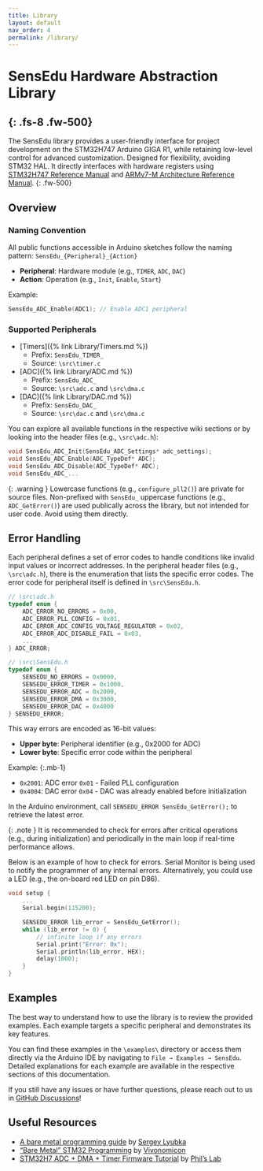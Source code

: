 ```yaml
---
title: Library
layout: default
nav_order: 4
permalink: /library/
---
```


# SensEdu Hardware Abstraction Library
{: .fs-8 .fw-500}
---

The SensEdu library provides a user-friendly interface for project development on the STM32H747 Arduino GIGA R1, while retaining low-level control for advanced customization. Designed for flexibility, avoiding STM32 HAL. It directly interfaces with hardware registers using [STM32H747 Reference Manual] and [ARMv7-M Architecture Reference Manual].
{: .fw-500}

## Overview

### Naming Convention

All public functions accessible in Arduino sketches follow the naming pattern:
`SensEdu_{Peripheral}_{Action}`

* **Peripheral**: Hardware module (e.g., `TIMER`, `ADC`, `DAC`)
* **Action**: Operation (e.g., `Init`, `Enable`, `Start`)

Example:
```c
SensEdu_ADC_Enable(ADC1); // Enable ADC1 peripheral
```

### Supported Peripherals
* [Timers]({% link Library/Timers.md %})
  * Prefix: `SensEdu_TIMER_`
  * Source: `\src\timer.c`
* [ADC]({% link Library/ADC.md %})
  * Prefix: `SensEdu_ADC_`
  * Source: `\src\adc.c` and `\src\dma.c`
* [DAC]({% link Library/DAC.md %})
  * Prefix: `SensEdu_DAC_`
  * Source: `\src\dac.c` and `\src\dma.c`

You can explore all available functions in the respective wiki sections or by looking into the header files (e.g., `\src\adc.h`):

```c
void SensEdu_ADC_Init(SensEdu_ADC_Settings* adc_settings);
void SensEdu_ADC_Enable(ADC_TypeDef* ADC);
void SensEdu_ADC_Disable(ADC_TypeDef* ADC);
void SensEdu_ADC_...
```

{: .warning }
Lowercase functions (e.g., `configure_pll2()`) are private for source files. Non-prefixed with `SensEdu_` uppercase functions (e.g., `ADC_GetError()`) are used publically across the library, but not intended for user code. Avoid using them directly.

## Error Handling

Each peripheral defines a set of error codes to handle conditions like invalid input values or incorrect addresses. In the peripheral header files (e.g., `\src\adc.h`), there is the enumeration that lists the specific error codes. The error code for peripheral itself is defined in `\src\SensEdu.h`.

```c
// \src\adc.h
typedef enum {
    ADC_ERROR_NO_ERRORS = 0x00,
    ADC_ERROR_PLL_CONFIG = 0x01,
    ADC_ERROR_ADC_CONFIG_VOLTAGE_REGULATOR = 0x02,
    ADC_ERROR_ADC_DISABLE_FAIL = 0x03,
    ...
} ADC_ERROR;

// \src\SensEdu.h
typedef enum {
    SENSEDU_NO_ERRORS = 0x0000,
    SENSEDU_ERROR_TIMER = 0x1000,
    SENSEDU_ERROR_ADC = 0x2000,
    SENSEDU_ERROR_DMA = 0x3000,
    SENSEDU_ERROR_DAC = 0x4000
} SENSEDU_ERROR;
```

This way errors are encoded as 16-bit values:
* **Upper byte**: Peripheral identifier (e.g., 0x2000 for ADC)
* **Lower byte**: Specific error code within the peripheral

Example:
{:.mb-1}

* `0x2001`: ADC error `0x01` - Failed PLL configuration
* `0x4004`: DAC error `0x04` - DAC was already enabled before initialization

In the Arduino environment, call `SENSEDU_ERROR SensEdu_GetError();` to retrieve the latest error.

{: .note }
It is recommended to check for errors after critical operations (e.g., during initialization) and periodically in the main loop if real-time performance allows.

Below is an example of how to check for errors. Serial Monitor is being used to notify the programmer of any internal errors. Alternatively, you could use a LED (e.g., the on-board red LED on pin D86).

```c
void setup {
    ...
    Serial.begin(115200);

    SENSEDU_ERROR lib_error = SensEdu_GetError();
    while (lib_error != 0) {
        // infinite loop if any errors
        Serial.print("Error: 0x");
        Serial.println(lib_error, HEX);
        delay(1000);
    }
}
```

## Examples

The best way to understand how to use the library is to review the provided examples. Each example targets a specific peripheral and demonstrates its key features.

You can find these examples in the `\examples\` directory or access them directly via the Arduino IDE by navigating to `File → Examples → SensEdu`. Detailed explanations for each example are available in the respective sections of this documentation.

If you still have any issues or have further questions, please reach out to us in [GitHub Discussions]!

## Useful Resources

* [A bare metal programming guide] by [Sergey Lyubka]
* [“Bare Metal” STM32 Programming] by [Vivonomicon]
* [STM32H7 ADC + DMA + Timer Firmware Tutorial] by [Phil’s Lab]


[STM32H747 Reference Manual]: https://www.st.com/resource/en/reference_manual/rm0399-stm32h745755-and-stm32h747757-advanced-armbased-32bit-mcus-stmicroelectronics.pdf
[STM32H747 Datasheet]: https://www.st.com/resource/en/datasheet/stm32h747ag.pdf
[ARMv7-M Architecture Reference Manual]: https://developer.arm.com/documentation/ddi0403/latest/
[GitHub Discussions]: https://github.com/ShiegeChan/SensEdu/discussions

[A bare metal programming guide]: https://github.com/cpq/bare-metal-programming-guide
[Sergey Lyubka]: https://github.com/cpq
[“Bare Metal” STM32 Programming]: https://vivonomicon.com/2018/04/02/bare-metal-stm32-programming-part-1-hello-arm/
[Vivonomicon]: https://vivonomicon.com/
[STM32H7 ADC + DMA + Timer Firmware Tutorial]: https://youtu.be/_K3GvQkyarg?si=HganXVK1rRaDIXO4
[Phil’s Lab]: https://www.youtube.com/@PhilsLab